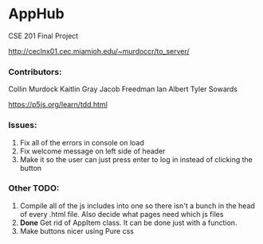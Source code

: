 # AppHub

CSE 201 Final Project

http://ceclnx01.cec.miamioh.edu/~murdoccr/to_server/

### Contributors:

Collin Murdock
Kaitlin Gray
Jacob Freedman
Ian   Albert
Tyler Sowards


https://p5js.org/learn/tdd.html

### Issues:

1. Fix all of the errors in console on load
2. Fix welcome message on left side of header
3. Make it so the user can just press enter to log in instead of clicking the button

### Other TODO:

1. Compile all of the js includes into one so there isn't a bunch in the head of every .html file. Also decide what pages need which js files
2. **Done** Get rid of AppItem class. It can be done just with a function. 
3. Make buttons nicer using Pure css
